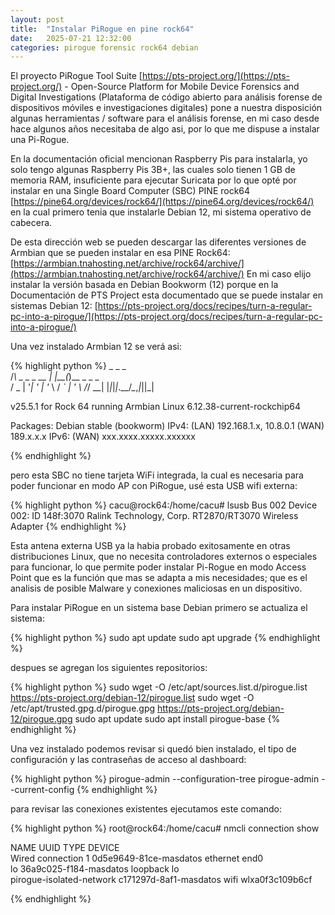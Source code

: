 ```yaml
---
layout: post
title:  "Instalar PiRogue en pine rock64"
date:   2025-07-21 12:32:00
categories: pirogue forensic rock64 debian
---
```


El proyecto PiRogue Tool Suite [https://pts-project.org/](https://pts-project.org/) - Open-Source Platform for Mobile Device Forensics and Digital Investigations (Plataforma de código abierto para análisis forense de dispositivos móviles e investigaciones digitales) pone a nuestra disposición algunas herramientas / software para el análisis forense, en mi caso desde hace algunos años necesitaba de algo asi, por lo que me dispuse a instalar una Pi-Rogue.

En la documentación oficial mencionan Raspberry Pis para instalarla, yo solo tengo algunas Raspberry Pis 3B+, las cuales solo tienen 1 GB de memoria RAM, insuficiente para ejecutar Suricata  por lo que opté por instalar en una Single Board Computer (SBC) PINE rock64 [https://pine64.org/devices/rock64/](https://pine64.org/devices/rock64/) en la cual primero tenia que instalarle Debian 12, mi sistema operativo de cabecera.

De esta dirección web se pueden descargar las diferentes versiones de Armbian que se pueden instalar en esa PINE Rock64:
[https://armbian.tnahosting.net/archive/rock64/archive/](https://armbian.tnahosting.net/archive/rock64/archive/) En mi caso elijo instalar la versión basada en Debian Bookworm (12) porque en la Documentación de PTS Project esta documentado que se puede instalar en sistemas Debian 12:
[https://pts-project.org/docs/recipes/turn-a-regular-pc-into-a-pirogue/](https://pts-project.org/docs/recipes/turn-a-regular-pc-into-a-pirogue/)

Una vez instalado Armbian 12 se verá asi:

{% highlight python %}
    _             _    _           
   /_\  _ _ _ __ | |__(_)__ _ _ _  
  / _ \| '_| '  \| '_ \ / _` | ' \ 
 /_/ \_\_| |_|_|_|_.__/_\__,_|_||_|
                                   
 v25.5.1 for Rock 64 running Armbian Linux 6.12.38-current-rockchip64

 Packages:     Debian stable (bookworm)
 IPv4:         (LAN) 192.168.1.x, 10.8.0.1 (WAN) 189.x.x.x
 IPv6:         (WAN) xxx.xxxx.xxxxx.xxxxxx
 
{% endhighlight %}

pero esta SBC no tiene tarjeta WiFi integrada, la cual es necesaria para poder funcionar en modo AP con PiRogue, usé esta USB wifi externa:

{% highlight python %}
cacu@rock64:/home/cacu# lsusb
Bus 002 Device 002: ID 148f:3070 Ralink Technology, Corp. RT2870/RT3070 Wireless Adapter
{% endhighlight %}

Esta antena externa USB ya la habia probado exitosamente en otras distribuciones Linux, que no necesita controladores externos o especiales para funcionar, lo que permite poder instalar Pi-Rogue en modo Access Point que es la función que mas se adapta a mis necesidades; que es el analisis de posible Malware y conexiones maliciosas en un dispositivo.

Para instalar PiRogue en un sistema base Debian primero se actualiza el sistema:

{% highlight python %}
sudo apt update
sudo apt upgrade
{% endhighlight %}

despues se agregan los siguientes repositorios:

{% highlight python %}
sudo wget -O /etc/apt/sources.list.d/pirogue.list https://pts-project.org/debian-12/pirogue.list
sudo wget -O /etc/apt/trusted.gpg.d/pirogue.gpg   https://pts-project.org/debian-12/pirogue.gpg
sudo apt update
sudo apt install pirogue-base
{% endhighlight %}

Una vez instalado podemos revisar si quedó bien instalado, el tipo de configuración y las contraseñas de acceso al dashboard:

{% highlight python %}
pirogue-admin --configuration-tree
pirogue-admin --current-config
{% endhighlight %}

para revisar las conexiones existentes ejecutamos este comando:

{% highlight python %}
root@rock64:/home/cacu# nmcli connection show

NAME                      UUID                    TYPE      DEVICE          
Wired connection 1        0d5e9649-81ce-masdatos  ethernet  end0            
lo                        36a9c025-f184-masdatos  loopback  lo              
pirogue-isolated-network  c171297d-8af1-masdatos  wifi      wlxa0f3c109b6cf 

{% endhighlight %}
